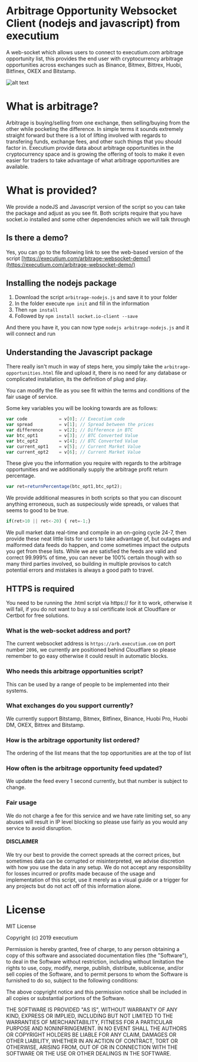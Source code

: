 # Arbitrage Opportunity Websocket Client (nodejs and javascript) from executium
A web-socket which allows users to connect to executium.com arbitrage opportunity list, this provides the end user with cryptocurrency arbitrage opportunities across exchanges such as Binance, Bitmex, Bittrex, Huobi, Bitfinex, OKEX and Bitstamp.

![alt text](https://executium.com/media/images/bitfinex-ethusd-to-binance-ethbtc-crypto-graph_247.png "Arbitrage Candles")

# What is arbitrage?

Arbitrage is buying/selling from one exchange, then selling/buying from the other while pocketing the difference. In simple terms it sounds extremely straight forward but there is a lot of lifting involved with regards to transfering funds, exchange fees, and other such things that you should factor in. Executium provide data about arbitrage opportunities in the cryptocurrency space and is growing the offering of tools to make it even easier for traders to take advantage of what arbitrage opportunities are available.

# What is provided?

We provide a nodeJS and Javascript version of the script so you can take the package and adjust as you see fit. Both scripts require that you have socket.io installed and some other dependencies which we will talk through

## Is there a demo?

Yes, you can go to the following link to see the web-based version of the script [https://executium.com/arbitrage-websocket-demo/](https://executium.com/arbitrage-websocket-demo/)

## Installing the nodejs package

1. Download the script `arbitrage-nodejs.js` and save it to your folder
2. In the folder execute `npm init` and fill in the information
3. Then `npm install`
4. Followed by `npm install socket.io-client --save`

And there you have it, you can now type `nodejs arbitrage-nodejs.js` and it will connect and run

## Understanding the Javascript package

There really isn't much in way of steps here, you simply take the `arbitrage-opportunities.html` file and upload it, there is no need for any database or complicated installation, its the definition of plug and play.

You can modify the file as you see fit within the terms and conditions of the fair usage of service.

Some key variables you will be looking towards are as follows:

```javascript
var code            = v[0]; // Executium code
var spread          = v[1]; // Spread between the prices
var difference      = v[2]; // Difference in BTC
var btc_opt1        = v[3]; // BTC Converted Value
var btc_opt2        = v[4]; // BTC Converted Value
var current_opt1    = v[5]; // Current Market Value
var current_opt2    = v[6]; // Current Market Value
```

These give you the information you require with regards to the arbitrage opportunities and we additionally supply the arbitrage profit return percentage.

```javascript
var ret=returnPercentage(btc_opt1,btc_opt2);
```

We provide additional measures in both scripts so that you can discount anything erroneous, such as suspeciously wide spreads, or values that seems to good to be true.

```javascript
if(ret>10 || ret<-20) { ret=-1;}
```

We pull market data real-time and compile in an on-going cycle 24-7, then provide these neat little lists for users to take advantage of, but outages and malformed data feeds do happen, and come sometimes impact the outputs you get from these lists. While we are satisfied the feeds are valid and correct 99.999% of time, you can never be 100% certain though with so many third parties involved, so building in multiple provisos to catch potential errors and mistakes is always a good path to travel.

##  HTTPS is required

You need to be running the .html script via https:// for it to work, otherwise it will fail, if you do not want to buy a ssl certificate look at Cloudflare or Certbot for free solutions.

### What is the web-socket address and port?

The current websocket address is `https://arb.executium.com` on port number `2096`, we currently are positioned behind Cloudflare so please remember to go easy otherwise it could result in automatic blocks.


### Who needs this arbitrage opportunities script?

This can be used by a range of people to be implemented into their systems.

### What exchanges do you support currently?

We currently support Bitstamp, Bitmex, Bitfinex, Binance, Huobi Pro, Huobi DM, OKEX, Bittrex and Bitstamp.

### How is the arbitrage opportunity list ordered?

The ordering of the list means that the top opportunities are at the top of list

### How often is the arbitrage opportunity feed updated?

We update the feed every 1 second currently, but that number is subject to change.

### Fair usage

We do not charge a fee for this service and we have rate limiting set, so any abuses will result in IP level blocking so please use fairly as you would any service to avoid disruption.

#### DISCLAIMER

We try our best to provide the correct spreads at the correct prices, but sometimes data can be corrupted or misinterpreted, we advise discretion with how you use the data in any setup. We do not accept any responsibility for losses incurred or profits made because of the usage and implementation of this script, use it merely as a visual guide or a trigger for any projects but do not act off of this information alone.
# License

MIT License

Copyright (c) 2019 executium

Permission is hereby granted, free of charge, to any person obtaining a copy
of this software and associated documentation files (the "Software"), to deal
in the Software without restriction, including without limitation the rights
to use, copy, modify, merge, publish, distribute, sublicense, and/or sell
copies of the Software, and to permit persons to whom the Software is
furnished to do so, subject to the following conditions:

The above copyright notice and this permission notice shall be included in all
copies or substantial portions of the Software.

THE SOFTWARE IS PROVIDED "AS IS", WITHOUT WARRANTY OF ANY KIND, EXPRESS OR
IMPLIED, INCLUDING BUT NOT LIMITED TO THE WARRANTIES OF MERCHANTABILITY,
FITNESS FOR A PARTICULAR PURPOSE AND NONINFRINGEMENT. IN NO EVENT SHALL THE
AUTHORS OR COPYRIGHT HOLDERS BE LIABLE FOR ANY CLAIM, DAMAGES OR OTHER
LIABILITY, WHETHER IN AN ACTION OF CONTRACT, TORT OR OTHERWISE, ARISING FROM,
OUT OF OR IN CONNECTION WITH THE SOFTWARE OR THE USE OR OTHER DEALINGS IN THE
SOFTWARE.
